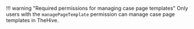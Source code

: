!!! warning "Required permissions for managing case page templates"
    Only users with the `managePageTemplate` permission can manage case page templates in TheHive.